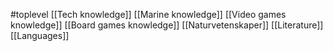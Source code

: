 #toplevel 
[[Tech knowledge]]
[[Marine knowledge]]
[[Video games knowledge]]
[[Board games knowledge]]
[[Naturvetenskaper]]
[[Literature]]
[[Languages]]
